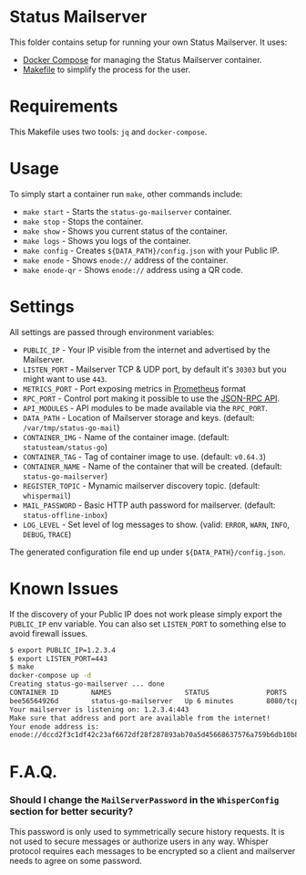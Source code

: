 # Status Mailserver

This folder contains setup for running your own Status Mailserver.
It uses:

* [Docker Compose](https://docs.docker.com/compose/) for managing the Status Mailserver container.
* [Makefile](https://www.gnu.org/software/make/) to simplify the process for the user.

# Requirements

This Makefile uses two tools: `jq` and `docker-compose`.

# Usage

To simply start a container run `make`, other commands include:

* `make start` - Starts the `status-go-mailserver` container.
* `make stop` - Stops the container.
* `make show` - Shows you current status of the container.
* `make logs` - Shows you logs of the container.
* `make config` - Creates `${DATA_PATH}/config.json` with your Public IP.
* `make enode` - Shows `enode://` address of the container.
* `make enode-qr` - Shows `enode://` address using a QR code.

# Settings

All settings are passed through environment variables:

* `PUBLIC_IP` - Your IP visible from the internet and advertised by the Mailserver.
* `LISTEN_PORT` - Mailserver TCP & UDP port, by default it's `30303` but you might want to use `443`.
* `METRICS_PORT` - Port exposing metrics in [Prometheus](https://prometheus.io/docs/concepts/data_model/) format
* `RPC_PORT` - Control port making it possible to use the [JSON-RPC API](https://github.com/ethereum/wiki/wiki/JSON-RPC).
* `API_MODULES` - API modules to be made available via the `RPC_PORT`.
* `DATA_PATH` - Location of Mailserver storage and keys. (default: `/var/tmp/status-go-mail`)
* `CONTAINER_IMG` - Name of the container image. (default: `statusteam/status-go`)
* `CONTAINER_TAG` - Tag of container image to use. (default: `v0.64.3`) 
* `CONTAINER_NAME` - Name of the container that will be created. (default: `status-go-mailserver`)
* `REGISTER_TOPIC` - Mynamic mailserver discovery topic. (default: `whispermail`)
* `MAIL_PASSWORD` - Basic HTTP auth password for mailserver. (default: `status-offline-inbox`)
* `LOG_LEVEL` - Set level of log messages to show. (valid: `ERROR`, `WARN`, `INFO`, `DEBUG`, `TRACE`)

The generated configuration file end up under `${DATA_PATH}/config.json`.

# Known Issues

If the discovery of your Public IP does not work please simply export the `PUBLIC_IP` env variable.
You can also set `LISTEN_PORT` to something else to avoid firewall issues.
```bash
$ export PUBLIC_IP=1.2.3.4
$ export LISTEN_PORT=443
$ make
docker-compose up -d
Creating status-go-mailserver ... done
CONTAINER ID        NAMES                  STATUS              PORTS
bee56564926d        status-go-mailserver   Up 6 minutes        8080/tcp, 127.0.0.1:8545->8545/tcp, 30303-30304/udp, 0.0.0.0:30303->30303/tcp
Your mailserver is listening on: 1.2.3.4:443
Make sure that address and port are available from the internet!
Your enode address is:
enode://dccd2f3c1df42c23af6672df28f287893ab70a5d45668637576a759b6db10b83e83fc02598f36c80ac094fbf8621419153cfe539f56d278ab099da21800f880c@1.2.3.4:30303
```

# F.A.Q.

### Should I change the `MailServerPassword` in the `WhisperConfig` section for better security?

This password is only used to symmetrically secure history requests. It is not used to secure messages or authorize users in any way. Whisper protocol requires each messages to be encrypted so a client and mailserver needs to agree on some password.
